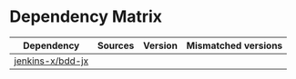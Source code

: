 # Dependency Matrix

Dependency | Sources | Version | Mismatched versions
---------- | ------- | ------- | -------------------
[jenkins-x/bdd-jx](https://github.com/jenkins-x/bdd-jx.git) |  | []() | 
